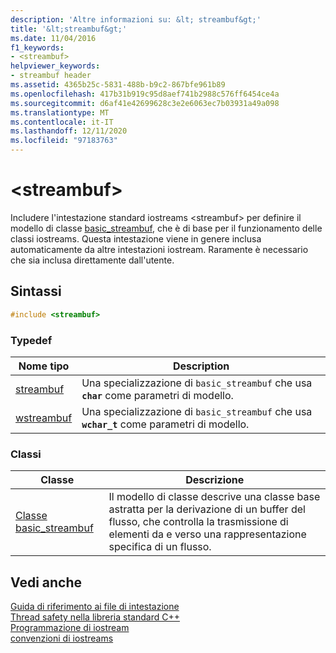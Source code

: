 ```yaml
---
description: 'Altre informazioni su: &lt; streambuf&gt;'
title: '&lt;streambuf&gt;'
ms.date: 11/04/2016
f1_keywords:
- <streambuf>
helpviewer_keywords:
- streambuf header
ms.assetid: 4365b25c-5831-488b-b9c2-867bfe961b89
ms.openlocfilehash: 417b31b919c95d8aef741b2988c576ff6454ce4a
ms.sourcegitcommit: d6af41e42699628c3e2e6063ec7b03931a49a098
ms.translationtype: MT
ms.contentlocale: it-IT
ms.lasthandoff: 12/11/2020
ms.locfileid: "97183763"
---
```

# <a name="ltstreambufgt"></a>&lt;streambuf&gt;

Includere l'intestazione standard iostreams \<streambuf> per definire il modello di classe [basic_streambuf](../standard-library/basic-streambuf-class.md), che è di base per il funzionamento delle classi iostreams. Questa intestazione viene in genere inclusa automaticamente da altre intestazioni iostream. Raramente è necessario che sia inclusa direttamente dall'utente.

## <a name="syntax"></a>Sintassi

```cpp
#include <streambuf>
```

### <a name="typedefs"></a>Typedef

|Nome tipo|Description|
|-|-|
|[streambuf](../standard-library/streambuf-typedefs.md#streambuf)|Una specializzazione di `basic_streambuf` che usa **`char`** come parametri di modello.|
|[wstreambuf](../standard-library/streambuf-typedefs.md#wstreambuf)|Una specializzazione di `basic_streambuf` che usa **`wchar_t`** come parametri di modello.|

### <a name="classes"></a>Classi

|Classe|Descrizione|
|-|-|
|[Classe basic_streambuf](basic-streambuf-class.md)|Il modello di classe descrive una classe base astratta per la derivazione di un buffer del flusso, che controlla la trasmissione di elementi da e verso una rappresentazione specifica di un flusso.|

## <a name="see-also"></a>Vedi anche

[Guida di riferimento ai file di intestazione](../standard-library/cpp-standard-library-header-files.md)\
[Thread safety nella libreria standard C++](../standard-library/thread-safety-in-the-cpp-standard-library.md)\
[Programmazione di iostream](../standard-library/iostream-programming.md)\
[convenzioni di iostreams](../standard-library/iostreams-conventions.md)
